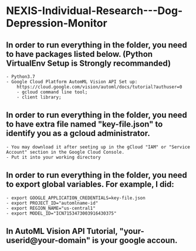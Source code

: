 # NEXIS-Individual-Research---Dog-Depression-Monitor


## In order to run everything in the folder, you need to have packages listed below. (Python VirtualEnv Setup is Strongly recommanded)
    - Python3.7
    - Google Cloud Platform AutomML Vision API Set up: 
        https://cloud.google.com/vision/automl/docs/tutorial?authuser=0
        - gcloud command line tool;
        - client library;

## In order to run everything in the folder, you need to have extra file named "key-file.json" to identify you as a gcloud administrator. 
    - You may download it after seeting up in the gCloud "IAM" or "Service Account" section in the Google Cloud Console.  
    - Put it into your working directory

## In order to run everything in the folder, you need to export global variables. For example, I did: 
    - export GOOGLE_APPLICATION_CREDENTIALS=key-file.json
    - export PROJECT_ID="automlname-id"
    - export REGION_NAME="us-central1" 
    - export MODEL_ID="ICN7153473003916430375" 

##  In AutoML Vision API Tutorial, "your-userid@your-domain" is your google accoun. 

        
